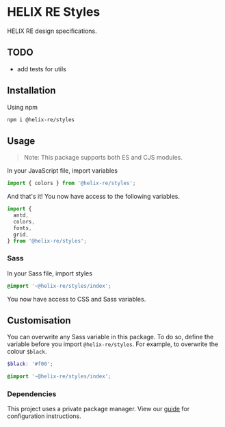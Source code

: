 # HELIX RE Styles

HELIX RE design specifications.

## TODO

- add tests for utils

## Installation

Using npm

```sh
npm i @helix-re/styles
```

## Usage

>Note: This package supports both ES and CJS modules.

In your JavaScript file, import variables

```js
import { colors } from '@helix-re/styles';
```

And that's it! You now have access to the following variables.

```js
import {
  antd,
  colors,
  fonts,
  grid,
} from '@helix-re/styles';
```

### Sass

In your Sass file, import styles

```scss
@import '~@helix-re/styles/index';
```

You now have access to CSS and Sass variables.

## Customisation

You can overwrite any Sass variable in this package. To do so, define the variable before you import `@helix-re/styles`. For example, to overwrite the colour `$black`.

```scss
$black: '#f00';

@import '~@helix-re/styles/index';
```

### Dependencies

This project uses a private package manager. View our [guide](https://helixre.atlassian.net/wiki/spaces/ENG/pages/237535269) for configuration instructions.
